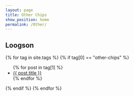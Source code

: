 ```yaml
---
layout: page
title: Other Chips
show_position: home
permalink: /Other/
---
```


## Loogson

{% for tag in site.tags %}
{% if tag[0] == "other-chips" %}
  <ul>
    {% for post in tag[1] %}
      <li><a href="{{ post.url }}">{{ post.title }}</a></li>
    {% endfor %}
  </ul>
{% endif %}
{% endfor %}
